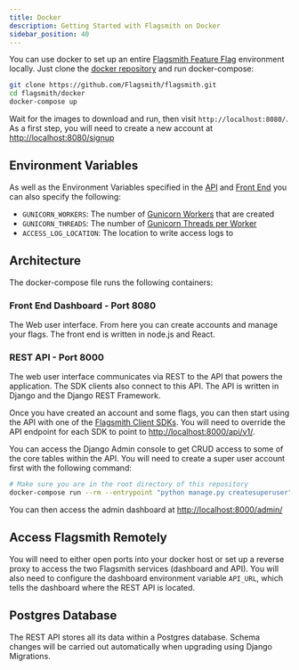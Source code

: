 ```yaml
---
title: Docker
description: Getting Started with Flagsmith on Docker
sidebar_position: 40
---
```


You can use docker to set up an entire [Flagsmith Feature Flag](https://www.flagsmith.com) environment locally. Just
clone the [docker repository](https://github.com/Flagsmith/flagsmith) and run docker-compose:

```bash
git clone https://github.com/Flagsmith/flagsmith.git
cd flagsmith/docker
docker-compose up
```

Wait for the images to download and run, then visit `http://localhost:8080/`. As a first step, you will need to create a
new account at [http://localhost:8080/signup](http://localhost:8080/signup)

## Environment Variables

As well as the Environment Variables specified in the [API](/deployment/locally-api#environment-variables) and
[Front End](https://docs.flagsmith.com/deployment/locally-frontend#environment-variables) you can also specify the
following:

- `GUNICORN_WORKERS`: The number of [Gunicorn Workers](https://docs.gunicorn.org/en/stable/settings.html#workers) that
  are created
- `GUNICORN_THREADS`: The number of
  [Gunicorn Threads per Worker](https://docs.gunicorn.org/en/stable/settings.html#threads)
- `ACCESS_LOG_LOCATION`: The location to write access logs to

## Architecture

The docker-compose file runs the following containers:

### Front End Dashboard - Port 8080

The Web user interface. From here you can create accounts and manage your flags. The front end is written in node.js and
React.

### REST API - Port 8000

The web user interface communicates via REST to the API that powers the application. The SDK clients also connect to
this API. The API is written in Django and the Django REST Framework.

Once you have created an account and some flags, you can then start using the API with one of the
[Flagsmith Client SDKs](https://github.com/Flagsmith?q=client&type=&language=). You will need to override the API
endpoint for each SDK to point to [http://localhost:8000/api/v1/](http://localhost:8000/api/v1/).

You can access the Django Admin console to get CRUD access to some of the core tables within the API. You will need to
create a super user account first with the following command:

```bash
# Make sure you are in the root directory of this repository
docker-compose run --rm --entrypoint "python manage.py createsuperuser" api
```

You can then access the admin dashboard at [http://localhost:8000/admin/](http://localhost:8000/admin/)

## Access Flagsmith Remotely

You will need to either open ports into your docker host or set up a reverse proxy to access the two Flagsmith services
(dashboard and API). You will also need to configure the dashboard environment variable `API_URL`, which tells the
dashboard where the REST API is located.

## Postgres Database

The REST API stores all its data within a Postgres database. Schema changes will be carried out automatically when
upgrading using Django Migrations.
